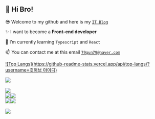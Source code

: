 ## 👋 Hi Bro!

😎 Welcome to my github and here is my [`IT Blog`](https://79gun79.tistory.com/)

✨ I want to become a **Front-end developer**

🌴 I’m currently learning `Typescript` and `React`

📫 You can contact me at this email [`79gun79@naver.com`](mailto:79gun79@naver.com)

[![Top Langs](https://github-readme-stats.vercel.app/api/top-langs/?username=깃허브 아이디)](https://github.com/anuraghazra/github-readme-stats)<br/>
<div><img src="http://mazassumnida.wtf/api/v2/generate_badge?boj=79gun79" /></div>
<br/>
<div><img src="https://img.shields.io/badge/Python-3776AB?style=for-the-badge&logo=Python&logoColor=white"/></div>
<div><img src="https://img.shields.io/badge/Javascript-ffb13b?style=for-the-badge&logo=javascript&logoColor=white"/><img src="https://img.shields.io/badge/HTML5-E95420?style=for-the-badge&logo=HTML5&logoColor=white"></div>
<div><img src="https://img.shields.io/badge/Typescript-2e79c7?style=for-the-badge&logo=typescript&logoColor=white"/><img src="https://img.shields.io/badge/React-5fd3f3?style=for-the-badge&logo=react&logoColor=white"/></div>
<br/>
<a href="https://www.instagram.com/j_gun2/"><img src="https://img.shields.io/badge/Instagram-E4405F?&style=for-the-badge&logo=Instagram&logoColor=white"/></a>
